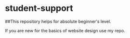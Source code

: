# student-support

##This repository helps for absolute beginner's level.

If you are new for the basics of website design use my repo.
